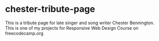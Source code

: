 # chester-tribute-page
 This is a tribute page for late singer and song writer Chester Bennington. This is one of my projects for Responsive Web Design Course on freecodecamp.org
